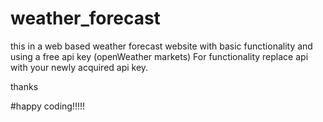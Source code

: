 # weather_forecast

this in a web based weather forecast website with basic functionality and  using a free api key (openWeather markets)
For functionality replace api with your newly acquired api key.

thanks

#happy coding!!!!!

